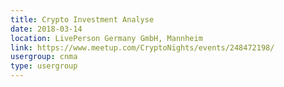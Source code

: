 ```yaml
---
title: Crypto Investment Analyse
date: 2018-03-14
location: LivePerson Germany GmbH, Mannheim
link: https://www.meetup.com/CryptoNights/events/248472198/
usergroup: cnma
type: usergroup
---
```


